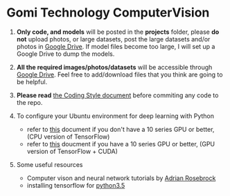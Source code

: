 # Gomi Technology ComputerVision
1. __Only code, and models__ will be posted in the __projects__ folder, please __do not__ upload photos, or large datasets, post the large datasets and/or photos in [Google Drive](https://drive.google.com/drive/folders/1lCilxi2755K4VveZBEgEYJi9q69KlFHF?usp=sharing). If model files become too large, I will set up a Google Drive to dump the models.

2. __All the required images/photos/datasets__ will be accessible through [Google Drive](https://drive.google.com/drive/folders/1lCilxi2755K4VveZBEgEYJi9q69KlFHF?usp=sharing). Feel free to add/download files that you think are going to be helpful.

3. __Please read__ [the Coding Style document](codingStyle.md) before commiting any code to the repo.

4. To configure your Ubuntu environment for deep learning with Python
   * refer to [this](../ubuntu-cpu-setup/linuxConfig.md) document if you don't have a 10 series GPU or better, (CPU version of TensorFlow)
   * refer to [this](../ubuntu-cpu-setup/linuxConfigGPU.md) doucment if you have a 10 series GPU or better, (GPU version of TensorFlow + CUDA)

5. Some useful resources 
    * Computer vison and neural network tutorials by [Adrian Rosebrock](https://www.pyimagesearch.com/author/adrian/)
    * installing tensorflow for [python3.5](https://www.deciphertechnic.com/install-tensorflow-on-raspberry-pi/)

